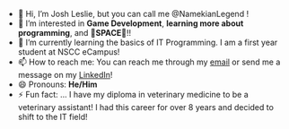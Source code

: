 - 👋 Hi, I’m Josh Leslie, but you can call me @NamekianLegend !
- 👀 I’m interested in **Game Development**, **learning more about programming**, and 🚀**SPACE**🌌!!
- 🌱 I’m currently learning the basics of IT Programming. I am a first year student at NSCC eCampus!
- 📫 How to reach me: You can reach me through my [email](mailto:lesliedkjoshua@gmail.com) or send me a message on my [LinkedIn](https://www.linkedin.com/in/joshua--leslie/)!
- 😄 Pronouns: **He/Him**
- ⚡ Fun fact: ... I have my diploma in veterinary medicine to be a veterinary assistant! I had this career for over 8 years and decided to shift to the IT field!

<!---
NamekianLegend/NamekianLegend is a ✨ special ✨ repository because its `README.md` (this file) appears on your GitHub profile.
You can click the Preview link to take a look at your changes.
--->
